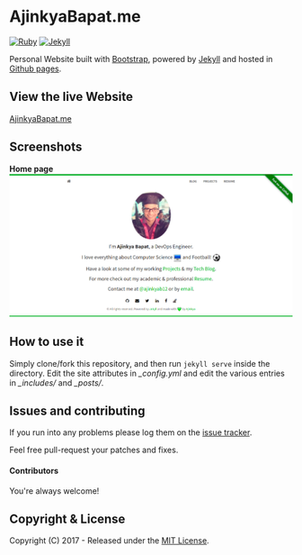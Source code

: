 
# AjinkyaBapat.me

[![Ruby](https://img.shields.io/badge/ruby-2.1,_2.2-blue.svg?style=flat)](http://travis-ci.org/biomadeira/sustain)
[![Jekyll](https://img.shields.io/badge/jekyll-2.4.0,_3.0.0-blue.svg?style=flat)](http://travis-ci.org/biomadeira/sustain)

Personal Website built with [Bootstrap](http://getbootstrap.com/), powered by [Jekyll](http://jekyllrb.com/) and
hosted in [Github pages](https://pages.github.com/).


## View the live Website

[AjinkyaBapat.me](http://ajinkyabapat.me)


## Screenshots

**Home page**
![home page](/assets/images/Screen1.png)


## How to use it

Simply clone/fork this repository, and then run `jekyll serve` inside the directory.
Edit the site attributes in *_config.yml* and edit the various entries in *_includes/* and *_posts/*.


## Issues and contributing

If you run into any problems please log them on the [issue tracker](https://github.com/AjinkyaBapat/AjinkyaBapat.github.io/issues).

Feel free pull-request your patches and fixes.

#### Contributors

You're always welcome!


## Copyright & License

Copyright (C) 2017 - Released under the [MIT License](LICENSE).
